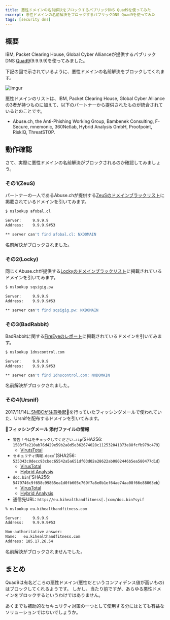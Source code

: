 ```yaml
---
title: 悪性ドメインの名前解決をブロックするパブリックDNS Quad9を使ってみた
excerpt: 悪性ドメインの名前解決をブロックするパブリックDNS Quad9を使ってみた
tags: [security dns]
---
```


## 概要

IBM, Packet Clearing House, Global Cyber Allianceが提供するパブリックDNS [Quad9](https://www.quad9.net)(9.9.9.9)を使ってみました。

下記の図で示されているように、悪性ドメインの名前解決をブロックしてくれます。

![Imgur](https://i.imgur.com/0qvKHyV.png)

悪性ドメインのリストは、IBM, Packet Clearing House, Global Cyber Allianceの3者が持つものに加えて、以下のパートナーから提供されたものが統合されているとのことです。

* Abuse.ch, the Anti-Phishing Working Group, Bambenek Consulting, F-Secure, mnemonic, 360Netlab, Hybrid Analysis GmbH, Proofpoint, RiskIQ, ThreatSTOP.


## 動作確認

さて、実際に悪性ドメインの名前解決がブロックされるのか確認してみましょう。

### その1(ZeuS)

パートナーの一人であるAbuse.chが提供する[ZeuSのドメインブラックリスト](https://zeustracker.abuse.ch/blocklist.php?download=baddomains)に掲載されているドメインを引いてみます。

```sh
$ nslookup afobal.cl

Server:		9.9.9.9
Address:	9.9.9.9#53

** server can't find afobal.cl: NXDOMAIN
```

名前解決がブロックされました。

### その2(Locky)

同じくAbuse.chが提供する[Lockyのドメインブラックリスト](https://ransomwaretracker.abuse.ch/downloads/LY_C2_DOMBL.txt)に掲載されているドメインを引いてみます。

```sh
$ nslookup sqsigig.pw

Server:		9.9.9.9
Address:	9.9.9.9#53

** server can't find sqsigig.pw: NXDOMAIN
```

### その3(BadRabbit)

BadRabbitに関する[FireEyeのレポート](https://www.fireeye.com/blog/threat-research/2017/10/backswing-pulling-a-badrabbit-out-of-a-hat.html)に掲載されているドメインを引いてみます。

```sh
$ nslookup 1dnscontrol.com

Server:		9.9.9.9
Address:	9.9.9.9#53

** server can't find 1dnscontrol.com: NXDOMAIN
```

名前解決がブロックされました。

### その4(Ursnif)

2017/11/14に[SMBCが注意喚起](http://www.smbc.co.jp/security/attention/index19.html)を行っていたフィッシングメールで使われていた、Ursnifを配布するドメインを引いてみます。

**フィッシングメール 添付ファイルの情報**

* `警告！今はをチェックしてください.zip`(SHA256: `1583f7e210ab76d429e59b2a8d5e362674028c112532041873e88fcfb979c479`)
  * [VirutsTotal](https://www.virustotal.com/#/file/1583f7e210ab76d429e59b2a8d5e362674028c112532041873e88fcfb979c479/)
* `セキュリティ情報.docx`'(SHA256: `535343c0decc93cbec65542a5a651df03d02e28622ab0802446b5ea580477d1d`)
  * [VirusTotal](https://www.virustotal.com/#/file/1583f7e210ab76d429e59b2a8d5e362674028c112532041873e88fcfb979c479)
  * [Hybrid Analysis](https://www.hybrid-analysis.com/sample/535343c0decc93cbec65542a5a651df03d02e28622ab0802446b5ea580477d1d)
* `doc.bin`('SHA256: `5479746c9f658c99865ea1d0fb605c769f7a8e0b1ef64ae74aa08f66e88063eb`)
  * [VirusTotal](https://www.virustotal.com/#/file/5479746c9f658c99865ea1d0fb605c769f7a8e0b1ef64ae74aa08f66e88063eb/)
  * [Hybrid Analysis](https://www.hybrid-analysis.com/sample/5479746c9f658c99865ea1d0fb605c769f7a8e0b1ef64ae74aa08f66e88063eb)
* 通信先URL: `http://eu.kihealthandfitness[.]com/doc.bin?syif`

```sh
% nslookup eu.kihealthandfitness.com

Server:		9.9.9.9
Address:	9.9.9.9#53

Non-authoritative answer:
Name:	eu.kihealthandfitness.com
Address: 185.17.26.54
```

名前解決がブロックされませんでした。

## まとめ

Quad9は有名どころの悪性ドメイン(悪性だというコンフィデンス値が高いもの)はブロックしてくれるようです。
しかし、当たり前ですが、あらゆる悪性ドメインをブロックするというわけではありません。

あくまでも補助的なセキュリティ対策の一つとして使用する分にはとても有益なソリューションではないでしょうか。

